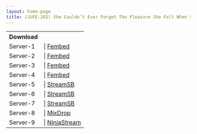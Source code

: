 ```yaml
---
layout: home-page
title: (JUFE-282) She Couldn’t Ever Forget The Pleasure She Felt When She Came For The First Time With His Cock, And Ever Since Then She’s Always Wanted To Cum Through Her Pussy, So This Maso Big Tits Wife Is Making Her Adult Video Debut!! Yukari Igawa
---
```


<table><tbody>
<tr>
<th>Download</th>
</tr>
<tr>
<td>Server-1</td>
<td>| <a href="https://javhdfree.icu/f/2enz0u2jq1jpj6d" target="_blank">Fembed</a></td>
</tr>
<tr>
<td>Server-2</td>
<td>| <a href="https://www.watchjavnow.xyz/f/g40wyh-p4016x-l/JUFE-282.mp4" target="_blank">Fembed</a></td>
</tr>
<tr>
<td>Server-3</td>
<td>| <a href="https://mycloudzz.com/f/y5w-qce17x6qynr" target="_blank">Fembed</a></td>
</tr>
<tr>
<td>Server-4</td>
<td>| <a href="https://mycloudzz.com/f/x5grqc5p3jzjnzr" target="_blank">Fembed</a></td>
</tr>
<tr>
<td>Server-5</td>
<td>| <a href="https://streamsb.net/d/q1oag82z1zew.html" target="_blank">StreamSB</a></td>
</tr>
<tr>
<td>Server-6</td>
<td>| <a href="https://sbembed.com/d/10jnpp416qgm.html" target="_blank">StreamSB</a></td>
</tr>
<tr>
<td>Server-7</td>
<td>| <a href="https://javside.com/d/v1t8yhlvswdi.html" target="_blank">StreamSB</a></td>
</tr>
<tr>
<td>Server-8</td>
<td>| <a href="http://mixdrop.sx/f/gnln11nqfkdk6r" target="_blank">MixDrop</a></td>
</tr>
<tr>
<td>Server-9</td>
<td>| <a href="https://ninjastream.to/download/bNPm3X5KaAKWe/JUFE-282.mp4" target="_blank">NinjaStream</a></td>
</tr>
</tbody></table>
